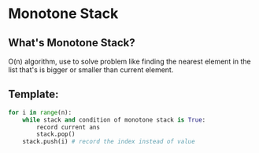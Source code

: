 # Monotone Stack

## What's Monotone Stack?

O\(n\) algorithm, use to solve problem like finding the nearest element in the list that's is bigger or smaller than current element.

## Template:

```python
for i in range(n):
    while stack and condition of monotone stack is True:
        record current ans
        stack.pop()
    stack.push(i) # record the index instead of value
```


